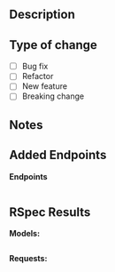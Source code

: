 ## Description

## Type of change
- [ ] Bug fix
- [ ] Refactor
- [ ] New feature
- [ ] Breaking change

## Notes

## Added Endpoints
**Endpoints**
```
```

## RSpec Results
**Models:**
```

```

**Requests:**
```

```
